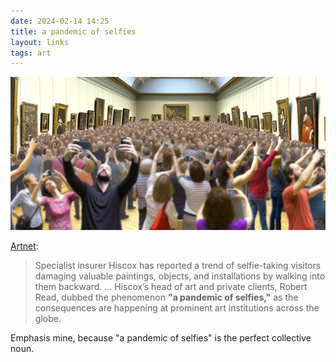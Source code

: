 ```yaml
---
date: 2024-02-14 14:25
title: a pandemic of selfies
layout: links
tags: art
---
```


![dall-e goes to the museum](/assets/2024/selfie-pandemic.jpg)

[Artnet](https://news.artnet.com/art-world/selfies-danger-to-museums-hiscox-2434090):

> Specialist insurer Hiscox has reported a trend of selfie-taking visitors damaging valuable paintings, objects, and installations by walking into them backward. ... Hiscox’s head of art and private clients, Robert Read, dubbed the phenomenon **"a pandemic of selfies,"** as the consequences are happening at prominent art institutions across the globe.

Emphasis mine, because "a pandemic of selfies" is the perfect collective noun.